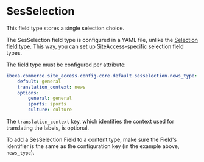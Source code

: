 # SesSelection

This field type stores a single selection choice. 

The SesSelection field type is configured in a YAML file,
unlike the [Selection field type](selectionfield.md).
This way, you can set up SiteAccess-specific selection field types.

The field type must be configured per attribute:

``` yaml
ibexa.commerce.site_access.config.core.default.sesselection.news_type:
    default: general
    translation_context: news
    options:
        general: general
        sports: sports
        culture: culture
```

The `translation_context` key, which identifies the context used for translating the labels, is optional. 

To add a SesSelection Field to a content type, make sure the Field's identifier is the same as the configuration key (in the example above, `news_type`).
